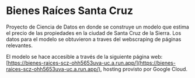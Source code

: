 # Bienes Raíces Santa Cruz
Proyecto de Ciencia de Datos en donde se construye un modelo que estima el precio de las propiedades en la ciudad de Santa Cruz de la Sierra. Los datos para el modelo se obtuvieron a traves del webscraping de páginas relevantes. 

El modelo se hace accesible a través de la siguiente página web: [https://bienes-raices-scz-ohh5653uva-uc.a.run.app/](https://bienes-raices-scz-ohh5653uva-uc.a.run.app/), hosting provisto por Google Cloud.
